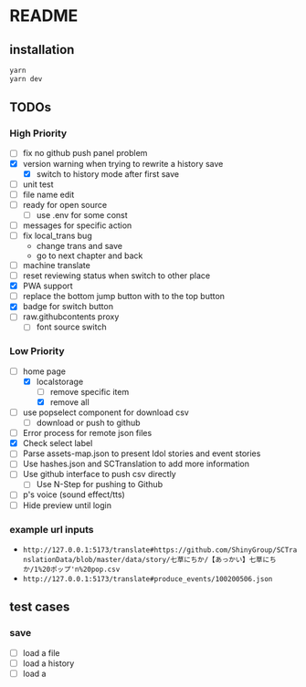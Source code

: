 # README

## installation

``` bash
yarn
yarn dev
```

## TODOs

### High Priority

- [ ] fix no github push panel problem
- [x] version warning when trying to rewrite a history save
  - [x] switch to history mode after first save
- [ ] unit test
- [ ] file name edit
- [ ] ready for open source
  - [ ] use .env for some const
- [ ] messages for specific action
- [ ] fix local_trans bug
  - change trans and save
  - go to next chapter and back
- [ ] machine translate
- [ ] reset reviewing status when switch to other place
- [x] PWA support
- [ ] replace the bottom jump button with to the top button
- [x] badge for switch button
- [ ] raw.githubcontents proxy
  - [ ] font source switch

### Low Priority

- [ ] home page
  - [x] localstorage
    - [ ] remove specific item
    - [x] remove all
- [ ] use popselect component for download csv
  - [ ] download or push to github
- [ ] Error process for remote json files
- [x] Check select label
- [ ] Parse assets-map.json to present Idol stories and event stories
- [ ] Use hashes.json and SCTranslation to add more information
- [ ] Use github interface to push csv directly
  - [ ] Use N-Step for pushing to Github
- [ ] p's voice (sound effect/tts)
- [ ] Hide preview until login

### example url inputs

- `http://127.0.0.1:5173/translate#https://github.com/ShinyGroup/SCTranslationData/blob/master/data/story/七草にちか/【あっかい】七草にちか/1%20ポップ'n%20pop.csv`
- `http://127.0.0.1:5173/translate#produce_events/100200506.json`

## test cases

### save

- [ ] load a file
- [ ] load a history
- [ ] load a
